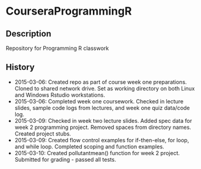 # CourseraProgrammingR
## Description
Repository for Programming R classwork
## History
* 2015-03-06: Created repo as part of course week one preparations. Cloned to shared network drive. Set as working directory on both Linux and Windows Rstudio workstations.
* 2015-03-06: Completed week one coursework. Checked in lecture slides, sample code logs from lectures, and week one quiz data/code log.
* 2015-03-09: Checked in week two lecture slides. Added spec data for week 2 programming project. Removed spaces from directory names. Created project stubs.
* 2015-03-09: Created flow control examples for if-then-else, for loop, and while loop. Completed scoping and function examples.
* 2015-03-10: Created pollutantmean() function for week 2 project. Submitted for grading - passed all tests.
